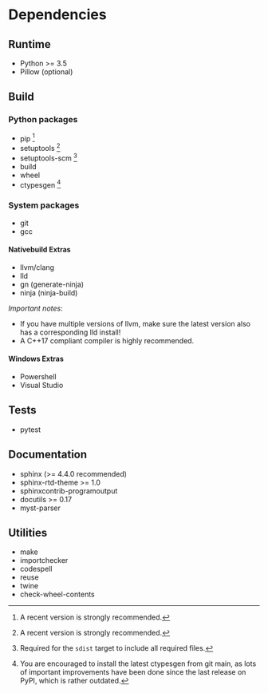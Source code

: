 <!-- SPDX-FileCopyrightText: 2022 geisserml <geisserml@gmail.com> -->
<!-- SPDX-License-Identifier: CC-BY-4.0 -->

# Dependencies

## Runtime

* Python >= 3.5
* Pillow (optional)


## Build

### Python packages

* pip [^1]
* setuptools [^1]
* setuptools-scm [^2]
* build
* wheel
* ctypesgen [^3]

### System packages

* git
* gcc

#### Nativebuild Extras

* llvm/clang
* lld
* gn (generate-ninja)
* ninja (ninja-build)

*Important notes*:
- If you have multiple versions of llvm, make sure the latest version also has a corresponding lld install!
- A C++17 compliant compiler is highly recommended.

#### Windows Extras

* Powershell
* Visual Studio


## Tests

* pytest


## Documentation

* sphinx (>= 4.4.0 recommended)
* sphinx-rtd-theme >= 1.0
* sphinxcontrib-programoutput
* docutils >= 0.17
* myst-parser


## Utilities

* make
* importchecker
* codespell
* reuse
* twine
* check-wheel-contents


[^1]: A recent version is strongly recommended.

[^2]: Required for the `sdist` target to include all required files.

[^3]: You are encouraged to install the latest ctypesgen from git main, as lots of important improvements have been done since the last release on PyPI, which is rather outdated.
